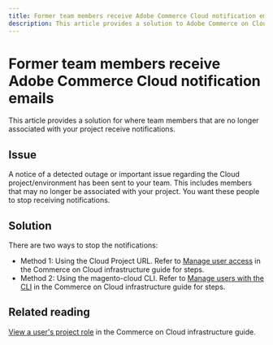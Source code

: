 ```yaml
---
title: Former team members receive Adobe Commerce Cloud notification emails
description: This article provides a solution to Adobe Commerce on Cloud infrastructure notification emails being sent to former team members.
---
```

# Former team members receive Adobe Commerce Cloud notification emails

This article provides a solution for where team members that are no longer associated with your project receive notifications.

## Issue

A notice of a detected outage or important issue regarding the Cloud project/environment has been sent to your team. This includes members that may no longer be associated with your project. You want these people to stop receiving notifications.

## Solution

There are two ways to stop the notifications:

* Method 1: Using the Cloud Project URL. Refer to [Manage user access](https://experienceleague.adobe.com/docs/commerce-cloud-service/user-guide/project/user-access.html) in the Commerce on Cloud infrastructure guide for steps.  
* Method 2: Using the magento-cloud CLI. Refer to [Manage users with the CLI](https://experienceleague.adobe.com/docs/commerce-cloud-service/user-guide/project/user-access.html#manage-users-with-the-cli) in the Commerce on Cloud infrastructure guide for steps.

## Related reading

[View a user's project role](https://experienceleague.adobe.com/docs/commerce-cloud-service/user-guide/project/user-access.html#view-a-user’s-project-role) in the Commerce on Cloud infrastructure guide.
